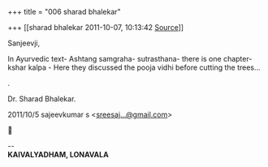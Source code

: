 +++
title = "006 sharad bhalekar"

+++
[[sharad bhalekar	2011-10-07, 10:13:42 [Source](https://groups.google.com/g/bvparishat/c/OQAhJvN706U)]]



Sanjeevji,

In Ayurvedic text- Ashtang samgraha- sutrasthana- there is one chapter- kshar kalpa - Here they discussed the pooja vidhi before cutting the trees...

.

Dr. Sharad Bhalekar.  
  

2011/10/5 sajeevkumar s \<[sreesaj...@gmail.com]()\>



  
  

  

--  
**KAIVALYADHAM, LONAVALA**  

